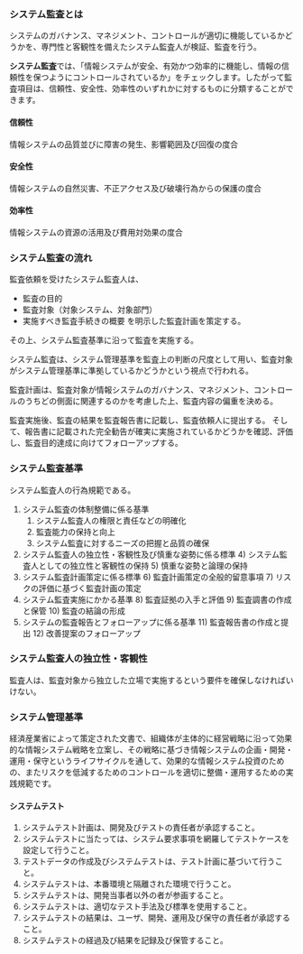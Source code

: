 ### システム監査とは
システムのガバナンス、マネジメント、コントロールが適切に機能しているかどうかを、専門性と客観性を備えたシステム監査人が検証、監査を行う。

**システム監査**では、「情報システムが安全、有効かつ効率的に機能し、情報の信頼性を保つようにコントロールされているか」をチェックします。したがって監査項目は、信頼性、安全性、効率性のいずれかに対するものに分類することができます。

#### 信頼性

情報システムの品質並びに障害の発生、影響範囲及び回復の度合

#### 安全性

情報システムの自然災害、不正アクセス及び破壊行為からの保護の度合

#### 効率性

情報システムの資源の活用及び費用対効果の度合

### システム監査の流れ
監査依頼を受けたシステム監査人は、
- 監査の目的
- 監査対象（対象システム、対象部門）
- 実施すべき監査手続きの概要
を明示した監査計画を策定する。

その上、システム監査基準に沿って監査を実施する。

システム監査は、システム管理基準を監査上の判断の尺度として用い、監査対象がシステム管理基準に準拠しているかどうかという視点で行われる。

監査計画は、監査対象が情報システムのガバナンス、マネジメント、コントロールのうちどの側面に関連するのかを考慮した上、監査内容の偏重を決める。

監査実施後、監査の結果を監査報告書に記載し、監査依頼人に提出する。
そして、報告書に記載された完全勧告が確実に実施されているかどうかを確認、評価し、監査目的達成に向けてフォローアップする。

### システム監査基準
システム監査人の行為規範である。
1. システム監査の体制整備に係る基準
   1) システム監査人の権限と責任などの明確化
   2) 監査能力の保持と向上
   3) システム監査に対するニーズの把握と品質の確保
2. システム監査人の独立性・客観性及び慎重な姿勢に係る標準 
   4) システム監査人としての独立性と客観性の保持
   5) 慎重な姿勢と論理の保持
3. システム監査計画策定に係る標準
   6) 監査計画策定の全般的留意事項
   7) リスクの評価に基づく監査計画の策定
4. システム監査実施にかかる基準
   8) 監査証拠の入手と評価
   9) 監査調書の作成と保管
   10) 監査の結論の形成
5. システムの監査報告とフォローアップに係る基準 
   11) 監査報告書の作成と提出
   12) 改善提案のフォローアップ

### システム監査人の独立性・客観性
監査人は、監査対象から独立した立場で実施するという要件を確保しなければいけない。

### システム管理基準

経済産業省によって策定された文書で、組織体が主体的に経営戦略に沿って効果的な情報システム戦略を立案し、その戦略に基づき情報システムの企画・開発・運用・保守というライフサイクルを通して、効果的な情報システム投資のための、またリスクを低減するためのコントロールを適切に整備・運用するための実践規範です。
#### システムテスト
1. システムテスト計画は、開発及びテストの責任者が承認すること。
2. システムテストに当たっては、システム要求事項を網羅してテストケースを設定して行うこと。
3. テストデータの作成及びシステムテストは、テスト計画に基づいて行うこと。 
4. システムテストは、本番環境と隔離された環境で行うこと。
5. システムテストは、開発当事者以外の者が参画すること。
6. システムテストは、適切なテスト手法及び標準を使用すること。
7. システムテストの結果は、ユーザ、開発、運用及び保守の責任者が承認すること。
8. システムテストの経過及び結果を記録及び保管すること。
 